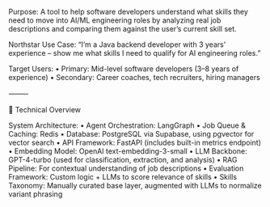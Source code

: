 Purpose:
A tool to help software developers understand what skills they need to move into AI/ML engineering roles by analyzing real job descriptions and comparing them against the user’s current skill set.

Northstar Use Case:
“I’m a Java backend developer with 3 years’ experience – show me what skills I need to qualify for AI engineering roles.”

Target Users:
	•	Primary: Mid-level software developers (3–8 years of experience)
	•	Secondary: Career coaches, tech recruiters, hiring managers

⸻

🧱 Technical Overview

System Architecture:
	•	Agent Orchestration: LangGraph
	•	Job Queue & Caching: Redis
	•	Database: PostgreSQL via Supabase, using pgvector for vector search
	•	API Framework: FastAPI (includes built-in metrics endpoint)
	•	Embedding Model: OpenAI text-embedding-3-small
	•	LLM Backbone: GPT-4-turbo (used for classification, extraction, and analysis)
	•	RAG Pipeline: For contextual understanding of job descriptions
	•	Evaluation Framework: Custom logic + LLMs to score relevance of skills
	•	Skills Taxonomy: Manually curated base layer, augmented with LLMs to normalize variant phrasing
